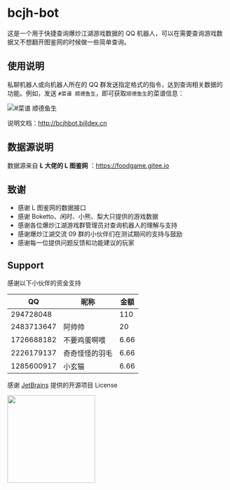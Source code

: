 # bcjh-bot

这是一个用于快捷查询爆炒江湖游戏数据的 QQ 机器人，可以在需要查询游戏数据又不想翻开图鉴网的时候做一些简单查询。

## 使用说明

私聊机器人或向机器人所在的 QQ 群发送指定格式的指令，达到查询相关数据的功能。例如，发送 `#菜谱 顺德鱼生`，即可获取`顺德鱼生`的菜谱信息：

![#菜谱 顺德鱼生](doc/media/菜谱顺德鱼生.jpg ":size=450")

说明文档：http://bcjhbot.billdex.cn

## 数据源说明

数据源来自 **L 大佬的 L 图鉴网** ：https://foodgame.gitee.io

## 致谢

- 感谢 L 图鉴网的数据接口
- 感谢 Boketto、闲时、小熊、梨大只提供的游戏数据
- 感谢各位爆炒江湖游戏群管理员对查询机器人的理解与支持
- 感谢爆炒江湖交流 09 群的小伙伴们在测试期间的支持与鼓励
- 感谢每一位提供问题反馈和功能建议的玩家

## Support

感谢以下小伙伴的资金支持

| QQ         | 昵称           | 金额 |
| ---------- | -------------- | ---- |
| 294728048  |                | 110  |
| 2483713647 | 阿帅帅         | 20   |
| 1726688182 | 不要鸡蛋啊喂   | 6.66 |
| 2226179137 | 奇奇怪怪的羽毛 | 6.66 |
| 1285600917 | 小玄猫         | 6.66 |

感谢 [JetBrains](https://jb.gg/OpenSource.) 提供的开源项目 License

<img src= "media/jetbrains.png" width="200px">
